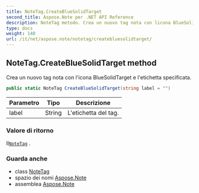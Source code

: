```yaml
---
title: NoteTag.CreateBlueSolidTarget
second_title: Aspose.Note per .NET API Reference
description: NoteTag metodo. Crea un nuovo tag nota con licona BlueSolidTarget e letichetta specificata.
type: docs
weight: 140
url: /it/net/aspose.note/notetag/createbluesolidtarget/
---
```

## NoteTag.CreateBlueSolidTarget method

Crea un nuovo tag nota con l'icona BlueSolidTarget e l'etichetta specificata.

```csharp
public static NoteTag CreateBlueSolidTarget(string label = "")
```

| Parametro | Tipo | Descrizione |
| --- | --- | --- |
| label | String | L'etichetta del tag. |

### Valore di ritorno

Il[`NoteTag`](../) .

### Guarda anche

* class [NoteTag](../)
* spazio dei nomi [Aspose.Note](../../notetag/)
* assemblea [Aspose.Note](../../../)


